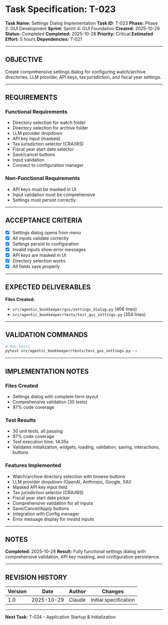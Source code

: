 # Task Specification: T-023

**Task Name:** Settings Dialog Implementation
**Task ID:** T-023
**Phase:** Phase 2: GUI Development
**Sprint:** Sprint 4: GUI Foundation
**Created:** 2025-10-29
**Status:** Completed
**Completed:** 2025-10-28
**Priority:** Critical
**Estimated Effort:** 5 hours
**Dependencies:** T-021

---

## OBJECTIVE

Create comprehensive settings dialog for configuring watch/archive directories, LLM provider, API keys, tax jurisdiction, and fiscal year settings.

---

## REQUIREMENTS

### Functional Requirements
- Directory selection for watch folder
- Directory selection for archive folder
- LLM provider dropdown
- API key input (masked)
- Tax jurisdiction selector (CRA/IRS)
- Fiscal year start date selector
- Save/cancel buttons
- Input validation
- Connect to configuration manager

### Non-Functional Requirements
- API keys must be masked in UI
- Input validation must be comprehensive
- Settings must persist correctly

---

## ACCEPTANCE CRITERIA

- [x] Settings dialog opens from menu
- [x] All inputs validate correctly
- [x] Settings persist to configuration
- [x] Invalid inputs show error messages
- [x] API keys are masked in UI
- [x] Directory selection works
- [x] All fields save properly

---

## EXPECTED DELIVERABLES

**Files Created:**
- `src/agentic_bookkeeper/gui/settings_dialog.py` (406 lines)
- `src/agentic_bookkeeper/tests/test_gui_settings.py` (354 lines)

---

## VALIDATION COMMANDS

```bash
# Run tests
pytest src/agentic_bookkeeper/tests/test_gui_settings.py -v
```

---

## IMPLEMENTATION NOTES

### Files Created
- Settings dialog with complete form layout
- Comprehensive validation (30 tests)
- 97% code coverage

### Test Results
- 30 unit tests, all passing
- 97% code coverage
- Test execution time: 14.35s
- Validates initialization, widgets, loading, validation, saving, interactions, buttons

### Features Implemented
- Watch/archive directory selection with browse buttons
- LLM provider dropdown (OpenAI, Anthropic, Google, XAI)
- Masked API key input field
- Tax jurisdiction selector (CRA/IRS)
- Fiscal year start date picker
- Comprehensive validation for all inputs
- Save/Cancel/Apply buttons
- Integration with Config manager
- Error message display for invalid inputs

---

## NOTES

**Completed:** 2025-10-28
**Result:** Fully functional settings dialog with comprehensive validation, API key masking, and configuration persistence.

---

## REVISION HISTORY

| Version | Date       | Author | Changes                    |
|---------|------------|--------|-----------------------------|
| 1.0     | 2025-10-29 | Claude | Initial specification       |

---

**Next Task:** T-024 - Application Startup & Initialization
